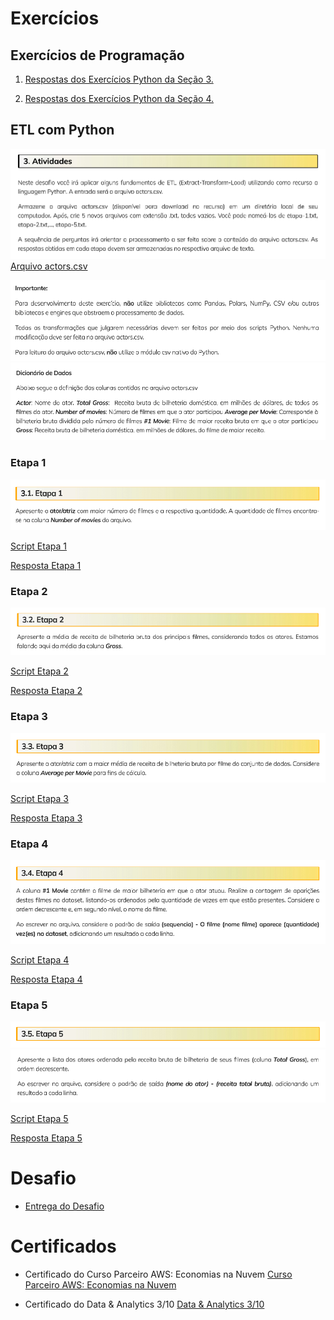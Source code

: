 # Exercícios


## Exercícios de Programação

1. [Respostas dos Exercícios Python da Seção 3.](../Sprint%203/exercicios/exercicios_python_secao_3.txt)

2. [Respostas dos Exercícios Python da Seção 4.](../Sprint%203/exercicios/exercicios_python_secao_4.txt)


## ETL com Python

![Exercício da Seção 5](../Sprint%203/exercicios/exercicio_secao_05/atividades%20(1).png)
[Arquivo actors.csv](../Sprint%203/exercicios/exercicio_secao_05/actors.csv)

![Exercício da Seção 5](../Sprint%203/exercicios/exercicio_secao_05/atividades%20(2).png)
![Exercício da Seção 5](../Sprint%203/exercicios/exercicio_secao_05/atividades%20(3).png)


### Etapa 1

![Etapa 1](../Sprint%203/exercicios/exercicio_secao_05/etapa1.png)

[Script Etapa 1](../Sprint%203/exercicios/exercicio_secao_05/etapa1.py)

[Resposta Etapa 1](../Sprint%203/exercicios/exercicio_secao_05/etapa-1.txt)


### Etapa 2

![Etapa 2](../Sprint%203/exercicios/exercicio_secao_05/etapa2.png)

[Script Etapa 2](../Sprint%203/exercicios/exercicio_secao_05/etapa2.py)

[Resposta Etapa 2](../Sprint%203/exercicios/exercicio_secao_05/etapa-2.txt)


### Etapa 3

![Etapa 3](../Sprint%203/exercicios/exercicio_secao_05/etapa3.png)

[Script Etapa 3](../Sprint%203/exercicios/exercicio_secao_05/etapa3.py)

[Resposta Etapa 3](../Sprint%203/exercicios/exercicio_secao_05/etapa-3.txt)


### Etapa 4

![Etapa 4](../Sprint%203/exercicios/exercicio_secao_05/etapa4.png)

[Script Etapa 4](../Sprint%203/exercicios/exercicio_secao_05/etapa4.py)

[Resposta Etapa 4](../Sprint%203/exercicios/exercicio_secao_05/etapa-4.txt)


### Etapa 5

![Etapa 5](../Sprint%203/exercicios/exercicio_secao_05/etapa5.1.png)
![Etapa 5](../Sprint%203/exercicios/exercicio_secao_05/etapa5.2.png)

[Script Etapa 5](../Sprint%203/exercicios/exercicio_secao_05/etapa5.py)

[Resposta Etapa 5](../Sprint%203/exercicios/exercicio_secao_05/etapa-5.txt)


# Desafio


- [Entrega do Desafio](../Sprint%203/Desafio/README.md)


# Certificados


- Certificado do Curso Parceiro AWS: Economias na Nuvem
[Curso Parceiro AWS: Economias na Nuvem](../Sprint%203/certificados/Curso%20Parceiro%20AWS%20Aspectos%20econômicos%20da%20nuvem.pdf)

- Certificado do Data & Analytics 3/10
[Data & Analytics 3/10](./certificados/Data%20&%20Analytics%203.pdf)
